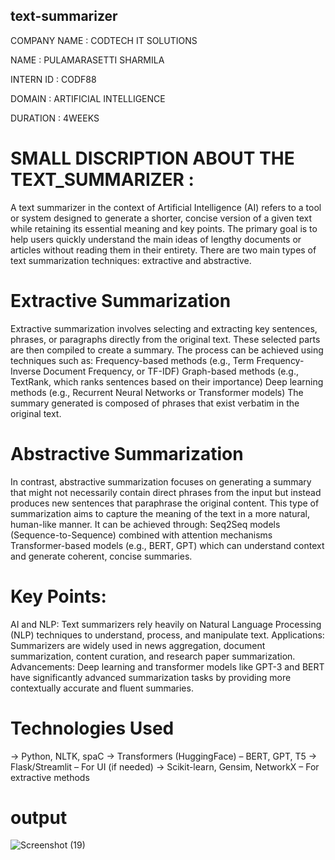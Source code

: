 

## text-summarizer
COMPANY NAME : CODTECH IT SOLUTIONS

NAME : PULAMARASETTI SHARMILA

INTERN ID : CODF88

DOMAIN : ARTIFICIAL INTELLIGENCE

DURATION : 4WEEKS


# SMALL DISCRIPTION ABOUT THE TEXT_SUMMARIZER :
A text summarizer in the context of Artificial Intelligence (AI) refers to a tool or system designed to generate a shorter, concise version of a given text while retaining its essential meaning and key points. The primary goal is to help users quickly understand the main ideas of lengthy documents or articles without reading them in their entirety. There are two main types of text summarization techniques: extractive and abstractive.
# Extractive Summarization
Extractive summarization involves selecting and extracting key sentences, phrases, or paragraphs directly from the original text. These selected parts are then compiled to create a summary. The process can be achieved using techniques such as:
Frequency-based methods (e.g., Term Frequency-Inverse Document Frequency, or TF-IDF)
Graph-based methods (e.g., TextRank, which ranks sentences based on their importance)
Deep learning methods (e.g., Recurrent Neural Networks or Transformer models)
The summary generated is composed of phrases that exist verbatim in the original text.
# Abstractive Summarization
In contrast, abstractive summarization focuses on generating a summary that might not necessarily contain direct phrases from the input but instead produces new sentences that paraphrase the original content. This type of summarization aims to capture the meaning of the text in a more natural, human-like manner. It can be achieved through:
Seq2Seq models (Sequence-to-Sequence) combined with attention mechanisms
Transformer-based models (e.g., BERT, GPT) which can understand context and generate coherent, concise summaries.
# Key Points:
AI and NLP: Text summarizers rely heavily on Natural Language Processing (NLP) techniques to understand, process, and manipulate text.
Applications: Summarizers are widely used in news aggregation, document summarization, content curation, and research paper summarization.
Advancements: Deep learning and transformer models like GPT-3 and BERT have significantly advanced summarization tasks by providing more contextually accurate and fluent summaries.

# Technologies Used
-> Python, NLTK, spaC
-> Transformers (HuggingFace) – BERT, GPT, T5
-> Flask/Streamlit – For UI (if needed)
-> Scikit-learn, Gensim, NetworkX – For extractive methods

# output
![Screenshot (19)](https://github.com/user-attachments/assets/d6d8cee6-81d5-49a1-b422-297691f654b8)

